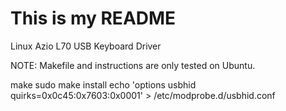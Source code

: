 # This is my README
Linux Azio L70 USB Keyboard Driver

NOTE: Makefile and instructions are only tested on Ubuntu.

make
sudo make install
echo 'options usbhid quirks=0x0c45:0x7603:0x0001' > /etc/modprobe.d/usbhid.conf

